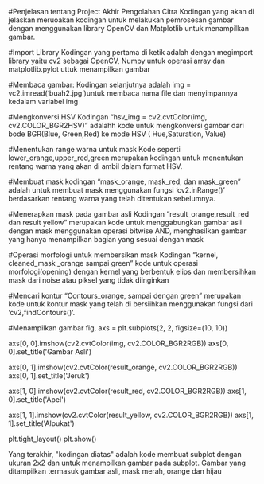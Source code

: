 #Penjelasan tentang Project Akhir Pengolahan Citra 
Kodingan yang akan di jelaskan meruoakan kodingan untuk melakukan pemrosesan gambar dengan menggunakan library OpenCV dan Matplotlib untuk menampilkan gambar.

#Import Library
Kodingan yang pertama di ketik adalah dengan megimport library yaitu cv2 sebagai OpenCV, Numpy untuk operasi array dan matplotlib.pylot uttuk menampilkan gambar

#Membaca gambar:
Kodingan selanjutnya adalah img = vc2.imread(‘buah2.jpg’)untuk membaca nama file dan menyimpannya kedalam variabel img

#Mengkonversi HSV
Kodingan “hsv_img = cv2.cvtColor(img, cv2.COLOR_BGR2HSV)” adalahh kode untuk mengkonversi gambar dari bode BGR(Blue, Green,Red) ke mode HSV ( Hue,Saturation, Value)

#Menentukan range warna untuk mask
Kode seperti lower_orange,upper_red,green merupakan kodingan untuk menentukan rentang warna yang akan di ambil dalam format HSV.

#Membuat mask
kodingan “mask_orange, mask_red, dan mask_green” adalah untuk membuat mask menggunakan fungsi ‘cv2.inRange()’ berdasarkan rentang warna yang telah ditentukan sebelumnya.

#Menerapkan mask pada gambar asli
Kodingan “result_orange,result_red dan result yellow” merupakan kode untuk menggabungkan gambar asli dengan mask menggunakan operasi bitwise AND, menghasilkan gambar yang hanya menampilkan bagian yang sesuai dengan mask

#Operasi morfologi untuk membersikan mask
Kodingan “kernel, cleaned_mask _orange sampai green” kode untuk operasi morfologi(opening) dengan kernel yang berbentuk elips dan membersihkan mask dari noise atau piksel yang tidak diinginkan

#Mencari kontur
“Contours_orange, sampai dengan green” merupakan kode untuk kontur mask yang telah di bersiihkan menggunakan fungsi dari ‘cv2,findContours()’.

#Menampilkan gambar
fig, axs = plt.subplots(2, 2, figsize=(10, 10))

axs[0, 0].imshow(cv2.cvtColor(img, cv2.COLOR_BGR2RGB))
axs[0, 0].set_title('Gambar Asli')

axs[0, 1].imshow(cv2.cvtColor(result_orange, cv2.COLOR_BGR2RGB))
axs[0, 1].set_title('Jeruk')

axs[1, 0].imshow(cv2.cvtColor(result_red, cv2.COLOR_BGR2RGB))
axs[1, 0].set_title('Apel')

axs[1, 1].imshow(cv2.cvtColor(result_yellow, cv2.COLOR_BGR2RGB))
axs[1, 1].set_title('Alpukat')

plt.tight_layout()
plt.show()


Yang terakhir, "kodingan diatas" adalah kode membuat subplot dengan ukuran 2x2 dan untuk menampilkan gambar pada subplot. Gambar yang ditampilkan termasuk gambar asli, mask merah, orange dan hijau
